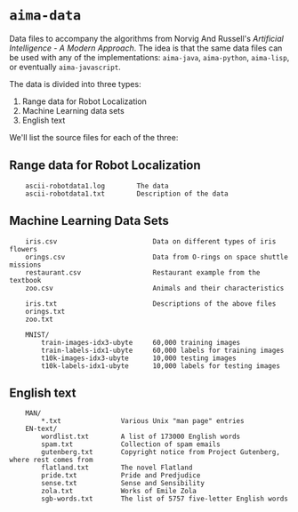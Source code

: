 # `aima-data`
Data files to accompany the algorithms from Norvig And Russell's *Artificial Intelligence - A Modern Approach*.
The idea is that the same data files can be used with any of the implementations: `aima-java`, `aima-python`, `aima-lisp`, or eventually `aima-javascript`.

The data is divided into three types:

1. Range data for Robot Localization
2. Machine Learning data sets
3. English text

We'll list the source files for each of the three:

## Range data for Robot Localization
```text
    ascii-robotdata1.log        The data
    ascii-robotdata1.txt        Description of the data
```

## Machine Learning Data Sets
```text
    iris.csv                        Data on different types of iris flowers
    orings.csv                      Data from O-rings on space shuttle missions
    restaurant.csv                  Restaurant example from the textbook
    zoo.csv                         Animals and their characteristics

    iris.txt                        Descriptions of the above files
    orings.txt
    zoo.txt

    MNIST/
        train-images-idx3-ubyte     60,000 training images
        train-labels-idx1-ubyte     60,000 labels for training images
        t10k-images-idx3-ubyte      10,000 testing images
        t10k-labels-idx1-ubyte      10,000 labels for testing images
```

## English text
```text
    MAN/
        *.txt               Various Unix "man page" entries
    EN-text/
        wordlist.txt        A list of 173000 English words
        spam.txt            Collection of spam emails
        gutenberg.txt       Copyright notice from Project Gutenberg, where rest comes from
        flatland.txt        The novel Flatland
        pride.txt           Pride and Predjudice
        sense.txt           Sense and Sensibility
        zola.txt            Works of Emile Zola
        sgb-words.txt       The list of 5757 five-letter English words
```
